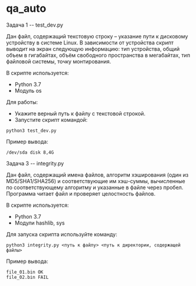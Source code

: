 # qa_auto
Задача 1 -- test_dev.py

Дан файл, содержащий текстовую строку – указание пути к дисковому устройству в системе
Linux. В зависимости от устройства скрипт выводит на экран следующую информацию: 
тип устройства, общий объем в гигабайтах, объём свободного пространства в мегабайтах,
тип файловой системы, точку монтирования.

В скрипте используется:
- Python 3.7
- Модуль os

Для работы:
- Укажите верный путь к файлу с текстовой строкой.
- Запустите скрипт командой:
```
python3 test_dev.py
```
Пример вывода:
```
/dev/sda disk 8,4G
```



Задача 3 -- integrity.py

Дан файл, содержащий имена файлов, алгоритм хэширования (один из MD5/SHA1/SHA256) и
соответствующие им хэш-суммы, вычисленные по соответствующему алгоритму и указанные в
файле через пробел. Программа читает файл и проверяет целостность файлов.

В скрипте используется:
- Python 3.7
- Модули hashlib, sys

Для запуска скрипта используйте команду:
```
python3 integrity.py <путь к файлу> <путь к директории, содержащей файлы>
```
Пример вывода:
```
file_01.bin OK
file_02.bin FAIL
```
